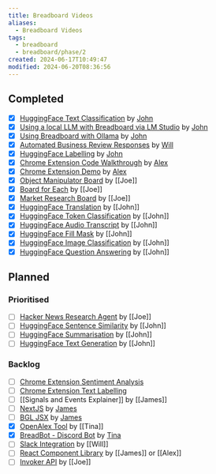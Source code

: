 ```yaml
---
title: Breadboard Videos
aliases:
  - Breadboard Videos
tags:
  - breadboard
  - breadboard/phase/2
created: 2024-06-17T10:49:47
modified: 2024-06-20T08:36:56
---
```


## Completed

- [x] [HuggingFace Text Classification](projects/Breadboard/Phase%202/Hugging%20Face/Text%20Classification.md) by [John](people/John.md)
- [x] [Using a local LLM with Breadboard via LM Studio](projects/Breadboard/Phase%202/LM%20Studio.md) by [John](people/John.md)
- [x] [Using Breadboard with Ollama](projects/Breadboard/Phase%202/Ollama.md) by [John](people/John.md)
- [x] [Automated Business Review Responses](projects/Breadboard/Phase%202/Review%20Reply%20Board.md) by [Will](people/Will.md)
- [x] [HuggingFace Labelling](projects/Breadboard/Phase%202/Hugging%20Face/Labelling.md) by [John](people/John.md)
- [x] [Chrome Extension Code Walkthrough](projects/Breadboard/Phase%202/Chrome%20Extension.md#Code%20Walkthrough) by [Alex](Alex)
- [x] [Chrome Extension Demo](projects/Breadboard/Phase%202/Chrome%20Extension.md#Walkthrough) by [Alex](Alex)
- [x] [Object Manipulator Board](projects/Breadboard/Phase%202/Object%20Manipulator%20Board.md) by [[Joe]]
- [x] [Board for Each](projects/Breadboard/Phase%202/Board%20for%20Each.md) by [[Joe]]
- [x] [Market Research Board](projects/Breadboard/Phase%202/Market%20Research%20Board.md) by [[Joe]]
- [x] [HuggingFace Translation](projects/Breadboard/Phase%202/Hugging%20Face/Translation%20RU-ENG.md) by [[John]]
- [x] [HuggingFace Token Classification](projects/Breadboard/Phase%202/Hugging%20Face/Token%20Classification.md) by [[John]]
- [x] [HuggingFace Audio Transcript](projects/Breadboard/Phase%202/Hugging%20Face/Audio%20Transcript.md) by [[John]]
- [x] [HuggingFace Fill Mask](projects/Breadboard/Phase%202/Hugging%20Face/Fill%20Mask.md) by [[John]]
- [x] [HuggingFace Image Classification](projects/Breadboard/Phase%202/Hugging%20Face/Image%20Classification.md) by [[John]]
- [x] [HuggingFace Question Answering](projects/Breadboard/Phase%202/Hugging%20Face/Question%20Answering.md) by [[John]]
## Planned

### Prioritised

- [ ] [Hacker News Research Agent](projects/Breadboard/Phase%202/Hacker%20News/Hacker%20News%20Research%20Agent.md) by [[Joe]]
- [ ] [HuggingFace Sentence Similarity](projects/Breadboard/Phase%202/Hugging%20Face/Sentence%20Similarity.md) by [[John]]
- [ ] [HuggingFace Summarisation](projects/Breadboard/Phase%202/Hugging%20Face/Summarisation.md) by [[John]]
- [ ] [HuggingFace Text Generation](projects/Breadboard/Phase%202/Hugging%20Face/Text%20Generation.md) by [[John]]

### Backlog

- [ ] [Chrome Extension Sentiment Analysis](projects/Breadboard/Phase%202/Chrome%20Extension.md#Sentiment%20Analysis)
- [ ] [Chrome Extension Text Labelling](projects/Breadboard/Phase%202/Chrome%20Extension.md#Text%20Labelling)
- [ ] [[Signals and Events Explainer]] by [[James]]
- [ ] [NextJS](projects/Breadboard/Phase%202/NextJS.md) by [James](James)
- [ ] [BGL JSX](projects/Breadboard/Phase%202/BGL%20JSX.md) by [James](James)
- [x] [OpenAlex Tool](projects/Breadboard/Phase%202/OpenAlex.md) by [[Tina]]
- [x] [BreadBot - Discord Bot](projects/Breadboard/Phase%202/BreadBot.md) by [Tina](Tina)
- [ ] [Slack Integration](projects/Breadboard/Phase%202/Slack%20Integration.md) by [[Will]]
- [ ] [React Component Library](projects/Breadboard/Phase%202/React%20Component%20Library.md) by [[James]] or [[Alex]]
- [ ] [Invoker API](projects/Breadboard/Phase%202/Invoker%20API.md) by [[Joe]]
